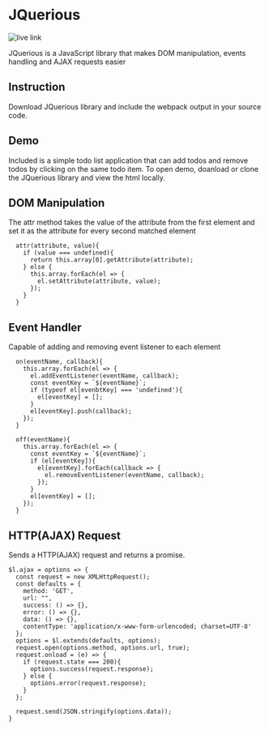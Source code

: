 # JQuerious
![live link](https://bennyz811.github.io/JQuerious/)

JQuerious is a JavaScript library that makes DOM manipulation, events handling and AJAX requests easier

## Instruction
Download JQuerious library and include the webpack output in your source code.

## Demo

Included is a simple todo list application that can add todos and remove todos by clicking on the same todo item.
To open demo, doanload or clone the JQuerious library and view the html locally.

## DOM Manipulation
The attr method takes the value of the attribute from the first element and set it as the attribute for every second matched element
```
  attr(attribute, value){
    if (value === undefined){
      return this.array[0].getAttribute(attribute);
    } else {
      this.array.forEach(el => {
        el.setAttribute(attribute, value);
      });
    }
  }
```

## Event Handler
Capable of adding and removing event listener to each element
```
  on(eventName, callback){
    this.array.forEach(el => {
      el.addEventListener(eventName, callback);
      const eventKey = `${eventName}`;
      if (typeof el[evenbtKey] === 'undefined'){
        el[eventKey] = [];
      }
      el[eventKey].push(callback);
    });
  }

  off(eventName){
    this.array.forEach(el => {
      const eventKey = `${eventName}`;
      if (el[eventKey]){
        el[eventKey].forEach(callback => {
          el.removeEventListener(eventName, callback);
        });
      }
      el[eventKey] = [];
    });
  }
```

## HTTP(AJAX) Request
Sends a HTTP(AJAX) request and returns a promise.

```
$l.ajax = options => {
  const request = new XMLHttpRequest();
  const defaults = {
    method: 'GET',
    url: "",
    success: () => {},
    error: () => {},
    data: () => {},
    contentType: 'application/x-www-form-urlencoded; charset=UTF-8'
  };
  options = $l.extends(defaults, options);
  request.open(options.method, options.url, true);
  request.onload = (e) => {
    if (request.state === 200){
      options.success(request.response);
    } else {
      options.error(request.response);
    }
  };

  request.send(JSON.stringify(options.data));
}
```
